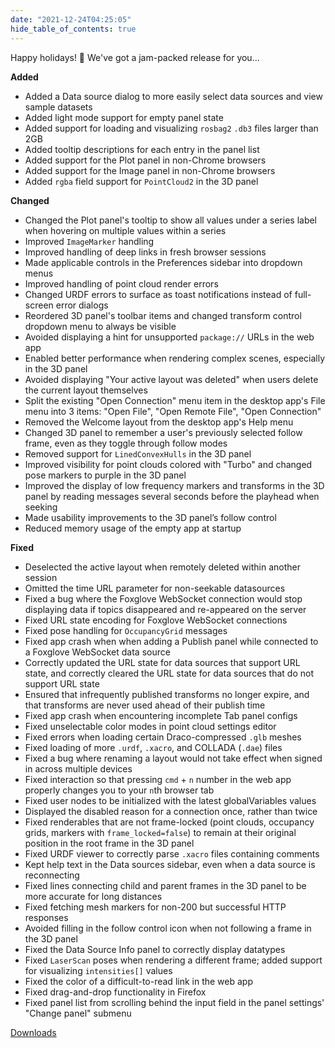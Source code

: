 ```yaml
---
date: "2021-12-24T04:25:05"
hide_table_of_contents: true
---
```


Happy holidays! 🎄 We've got a jam-packed release for you...

**Added**

- Added a Data source dialog to more easily select data sources and view sample datasets
- Added light mode support for empty panel state
- Added support for loading and visualizing `rosbag2` `.db3` files larger than 2GB
- Added tooltip descriptions for each entry in the panel list
- Added support for the Plot panel in non-Chrome browsers
- Added support for the Image panel in non-Chrome browsers
- Added `rgba` field support for `PointCloud2` in the 3D panel

**Changed**

- Changed the Plot panel's tooltip to show all values under a series label when hovering on multiple values within a series
- Improved `ImageMarker` handling
- Improved handling of deep links in fresh browser sessions
- Made applicable controls in the Preferences sidebar into dropdown menus
- Improved handling of point cloud render errors
- Changed URDF errors to surface as toast notifications instead of full-screen error dialogs
- Reordered 3D panel's toolbar items and changed transform control dropdown menu to always be visible
- Avoided displaying a hint for unsupported `package://` URLs in the web app
- Enabled better performance when rendering complex scenes, especially in the 3D panel
- Avoided displaying "Your active layout was deleted" when users delete the current layout themselves
- Split the existing "Open Connection" menu item in the desktop app's File menu into 3 items: "Open File", "Open Remote File", "Open Connection"
- Removed the Welcome layout from the desktop app's Help menu
- Changed 3D panel to remember a user's previously selected follow frame, even as they toggle through follow modes
- Removed support for `LinedConvexHulls` in the 3D panel
- Improved visibility for point clouds colored with "Turbo" and changed pose markers to purple in the 3D panel
- Improved the display of low frequency markers and transforms in the 3D panel by reading messages several seconds before the playhead when seeking
- Made usability improvements to the 3D panel’s follow control
- Reduced memory usage of the empty app at startup

**Fixed**

- Deselected the active layout when remotely deleted within another session
- Omitted the time URL parameter for non-seekable datasources
- Fixed a bug where the Foxglove WebSocket connection would stop displaying data if topics disappeared and re-appeared on the server
- Fixed URL state encoding for Foxglove WebSocket connections
- Fixed pose handling for `OccupancyGrid` messages
- Fixed app crash when when adding a Publish panel while connected to a Foxglove WebSocket data source
- Correctly updated the URL state for data sources that support URL state, and correctly cleared the URL state for data sources that do not support URL state
- Ensured that infrequently published transforms no longer expire, and that transforms are never used ahead of their publish time
- Fixed app crash when encountering incomplete Tab panel configs
- Fixed unselectable color modes in point cloud settings editor
- Fixed errors when loading certain Draco-compressed `.glb` meshes
- Fixed loading of more `.urdf`, `.xacro`, and COLLADA (`.dae`) files
- Fixed a bug where renaming a layout would not take effect when signed in across multiple devices
- Fixed interaction so that pressing `cmd` + `n` number in the web app properly changes you to your `n`th browser tab
- Fixed user nodes to be initialized with the latest globalVariables values
- Displayed the disabled reason for a connection once, rather than twice
- Fixed renderables that are not frame-locked (point clouds, occupancy grids, markers with `frame_locked=false`) to remain at their original position in the root frame in the 3D panel
- Fixed URDF viewer to correctly parse `.xacro` files containing comments
- Kept help text in the Data sources sidebar, even when a data source is reconnecting
- Fixed lines connecting child and parent frames in the 3D panel to be more accurate for long distances
- Fixed fetching mesh markers for non-200 but successful HTTP responses
- Avoided filling in the follow control icon when not following a frame in the 3D panel
- Fixed the Data Source Info panel to correctly display datatypes
- Fixed `LaserScan` poses when rendering a different frame; added support for visualizing `intensities[]` values
- Fixed the color of a difficult-to-read link in the web app
- Fixed drag-and-drop functionality in Firefox
- Fixed panel list from scrolling behind the input field in the panel settings' "Change panel" submenu

[Downloads](https://github.com/foxglove/studio/releases/tag/v0.25.0)
